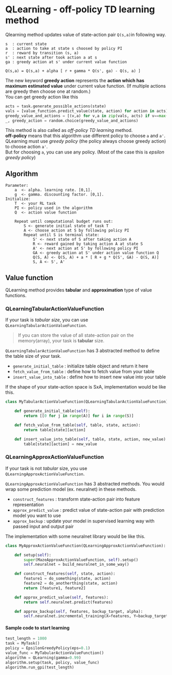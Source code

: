 # QLearning - off-policy TD learning method
Qlearning method updates value of state-action pair `Q(s,a)`in following way.
```
s  : current state
a  : action to take at state s choosed by policy PI
r  : reward by transition (s, a)
s' : next state after took action a at s
ga : greedy action at s' under current value function

Q(s,a) = Q(s,a) + alpha [ r + gamma * Q(s', ga) - Q(s, a) ]
```
The new keyword **greedy action** represents the **action which has maximum estimated value** under current value function.
(If multiple actions are greedy then choose one at random.)  
You can get greedy action like this
```python
acts = task.generate_possible_actions(state)
vals = [value_function.predict_value(state, action) for action in acts]
greedy_value_and_actions = [(v,a) for v,a in zip(vals, acts) if v==max(vals)]
_, greedy_action = random.choice(greedy_value_and_actions)
```


This method is also called as *off-policy TD learning* method.  
**off-policy** means that this algorithm use different policy to choose `a` and `a'`.  
QLearning must use *greedy policy* (the policy always choose greedy action) to choose action `a'`.  
But for choosing `a`, you can use any policy. (Most of the case this is *epsilon greedy policy*)

## Algorithm
```
Parameter:
    a  <- alpha. learning rate. [0,1].
    g  <- gamma. discounting factor. [0,1].
Initialize:
    T  <- your RL task
    PI <- policy used in the algorithm
    Q  <- action value function

    Repeat until computational budget runs out:
        S <- generate initial state of task T
        A <- choose action at S by following policy PI
        Repeat until S is terminal state:
            S' <- next state of S after taking action A
            R <- reward gained by taking action A at state S
            A' <- next action at S' by following policy PI
            GA <- greedy action at S' under action value function Q
            Q(S, A) <- Q(S, A) + a * [ R + g * Q(S', GA) - Q(S, A)]
            S, A <- S', A'
```

## Value function
QLearning method provides **tabular** and **approximation** type of value functions.

### QLearningTabularActionValueFunction
If your task is *tabular size*, you can use `QLearningTabularActionValueFunction`.
>If you can store the value of all state-action pair on the memory(array), your task is **tabular** size.

`QLearningTabularActionValueFunction` has 3 abstracted method to define the table size of your task.

- `generate_initial_table` : initialize table object and return it here
- `fetch_value_from_table` : define how to fetch value from your table
- `insert_value_into_table` : define how to insert new value into your table

If the shape of your state-action space is SxA, implementation would be like this.
```python
class MyTabularActionValueFunction(QLearningTabularActionValueFunction):

    def generate_initial_table(self):
        return [[0 for j in range(A)] for i in range(S)]

    def fetch_value_from_table(self, table, state, action):
        return table[state][action]

    def insert_value_into_table(self, table, state, action, new_value):
        table[state][action] = new_value
```

### QLearningApproxActionValueFunction
If your task is not *tabular* size, you use `QLearningApproxActionValueFunction`.

`QLearningApproxActionValueFunction` has 3 abstracted methods. You would wrap some prediction model (ex. neuralnet) in these methods.

- `construct_features` : transform state-action pair into feature representation
- `approx_predict_value` : predict value of state-action pair with prediction model you want to use
- `approx_backup` : update your model in supervised learning way with passed input and output pair

The implementation with some neuralnet library would be like this.
```python
class MyApproxActionValueFunction(QLearningApproxActionValueFunction):

    def setup(self):
        super(MazeApproxActionValueFunction, self).setup()
        self.neuralnet = build_neuralnet_in_some_way()

    def construct_features(self, state, action):
        feature1 = do_something(state, action)
        feature2 = do_anotherthing(state, action)
        return [feature1, feature2]

    def approx_predict_value(self, features):
        return self.neuralnet.predict(features)

    def approx_backup(self, features, backup_target, alpha):
        self.neuralnet.incremental_training(X=features, Y=backup_target)
```

#### Sample code to start learning
```python
test_length = 1000
task = MyTask()
policy = EpsilonGreedyPolicy(eps=0.1)
value_func = MyTabularActionValueFunction()
algorithm = QLearning(gamma=0.99)
algorithm.setup(task, policy, value_func)
algorithm.run_gpi(test_length)
```
